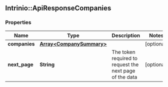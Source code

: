 ## Intrinio::ApiResponseCompanies

### Properties
Name | Type | Description | Notes
------------ | ------------- | ------------- | -------------
**companies** | [**Array&lt;CompanySummary&gt;**](CompanySummary.md) |  | [optional] 
**next_page** | **String** | The token required to request the next page of the data | [optional] 


